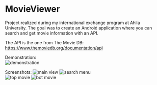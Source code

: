 # MovieViewer
Project realized during my international exchange program at Ahlia University. The goal was to create an Android application where you can search and get movie information with an API.

The API is the one from The Movie DB: https://www.themoviedb.org/documentation/api

Demonstration:  
![demonstration](https://raw.githubusercontent.com/aveldocquin/MovieViewer/master/docs/images/demonstration.gif)

Screenshots:
![main view](https://raw.githubusercontent.com/aveldocquin/MovieViewer/master/docs/images/main_view.gif)
![search menu](https://raw.githubusercontent.com/aveldocquin/MovieViewer/master/docs/images/search_menu.png)  
![top movie](https://raw.githubusercontent.com/aveldocquin/MovieViewer/master/docs/images/top_movie.png)
![bot movie](https://raw.githubusercontent.com/aveldocquin/MovieViewer/master/docs/images/bot_movie.png)